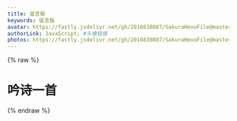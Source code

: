 ```yaml
---
title: 留言板
keywords: 留言板
avatar: https://fastly.jsdelivr.net/gh/2016838087/SakuraHexoFile@master/themes/images/tianci.jpg #头像地址
authorLink: JavaScript; #头像链接
photos: https://fastly.jsdelivr.net/gh/2016838087/SakuraHexoFile@master/themes/images/other/train.jpg
---
```

{% raw %}
<div class="entry-content">
  <div class="poem-wrap">
    <div class="poem-border poem-left">
    </div>
    <div class="poem-border poem-right">
    </div>
    <h1>吟诗一首</h1>
    <p id="poem"></p>
    <p id="info"></p>
  </div>
</div>
{% endraw %}